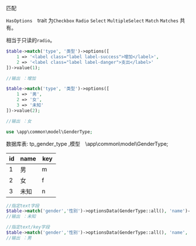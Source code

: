 匹配

`HasOptions`　trait 为`Checkbox` `Radio` `Select` `MultipleSelect` `Match` `Matches` 共有。

相当于只读的`radio`。

```php
$table->match('type', '类型')->options([
    1 => '<label class="label label-success">增加</label>', 
    2 => '<label class="label label-danger">支出</label>'
])->value(1);

//输出 ：增加
```

```php
$table->match('type', '类型')->options([
    1 => '男', 
    2 => '女',
    3 => '未知'
])->value(2);

//输出 ：女
```

```php
use \app\common\model\GenderType;
```

数据库表: tp_gender_type ,模型　\app\common\model\GenderType;

| id |name| key |
| ---- | ---- | ---- |
| 1  |  男 | m　 |
| 2  |  女 | f　 |
| 3  |  未知 | n　 |

```php
//指定text字段
$table->match('gender','性别')->optionsData(GenderType::all(), 'name')->value(3);//默认主键`id`作为key
//输出 ：未知
```

```php
//指定text/key字段
$table->match('gender','性别')->optionsData(GenderType::all(), 'name', 'key')->value('m');
//输出 ：男
```